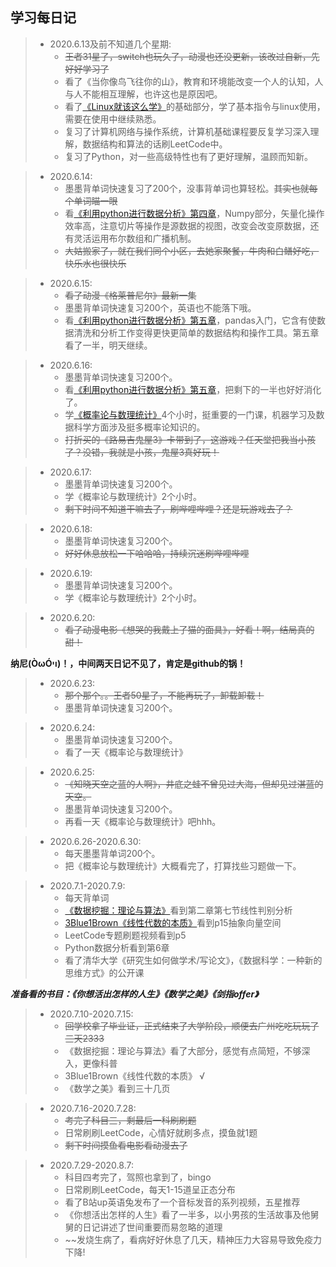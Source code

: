 学习每日记
---

>+ 2020.6.13及前不知道几个星期:
>   + ~~王者31星了，switch也玩久了，动漫也还没更新，该改过自新，先好好学习了~~
>   + 看了《当你像鸟飞往你的山》，教育和环境能改变一个人的认知，人与人不能相互理解，也许这也是原因吧。
>   + 看了[《Linux就该这么学》](https://www.linuxprobe.com/)的基础部分，学了基本指令与linux使用，需要在使用中继续熟悉。
>   + 复习了计算机网络与操作系统，计算机基础课程要反复学习深入理解，数据结构和算法的话刷LeetCode中。
>   + 复习了Python，对一些高级特性也有了更好理解，温顾而知新。

>- 2020.6.14:
>   - 墨墨背单词快速复习了200个，没事背单词也算轻松。~~其实也就每个单词瞄一眼~~
>   - 看[《利用python进行数据分析》第四章](https://github.com/apachecn/pyda-2e-zh/blob/master/4.md#%E5%88%87%E7%89%87%E7%B4%A2%E5%BC%95)，Numpy部分，矢量化操作效率高，注意切片等操作是源数据的视图，改变会改变原数据，还有灵活运用布尔数组和广播机制。
>   - ~~大姑搬家了，就在我们同个小区，去她家聚餐，牛肉和白鳝好吃，快乐水也很快乐~~

>* 2020.6.15:
>   * ~~看了动漫《格莱普尼尔》最新一集~~
>   * 墨墨背单词快速复习200个，英语也不能落下哦。
>   * 看[《利用python进行数据分析》第五章](https://github.com/apachecn/pyda-2e-zh/blob/master/5.md)，pandas入门，它含有使数据清洗和分析工作变得更快更简单的数据结构和操作工具。第五章看了一半，明天继续。

>* 2020.6.16:
>   * 墨墨背单词快速复习200个。
>   * 看[《利用python进行数据分析》第五章](https://github.com/apachecn/pyda-2e-zh/blob/master/5.md)，把剩下的一半也好好消化了。
>   * 学[《概率论与数理统计》](bilibili.com/video/BV1ot411y7mU?from=search&seid=7829238595854765335)4个小时，挺重要的一门课，机器学习及数据科学方面涉及挺多概率论知识的。
>   * ~~打折买的《路易吉鬼屋3》卡带到了，这游戏？任天堂把我当小孩了？没错，我就是小孩，鬼屋3真好玩！~~

>* 2020.6.17:
>   * 墨墨背单词快速复习200个。
>   * 学《概率论与数理统计》2个小时。
>   * ~~剩下时间不知道干嘛去了，刷哔哩哔哩？还是玩游戏去了？~~

>* 2020.6.18:
>   * 墨墨背单词快速复习200个。
>   * ~~好好休息放松一下哈哈哈，持续沉迷刷哔哩哔哩~~

>* 2020.6.19:
>   * 墨墨背单词快速复习200个。
>   * 学《概率论与数理统计》2个小时。

>* 2020.6.20:
>   * ~~看了动漫电影《想哭的我戴上了猫的面具》，好看！啊，结局真的甜！~~

**纳尼(ÒωÓױ)！，中间两天日记不见了，肯定是github的锅！**

>* 2020.6.23:
>   * ~~那个那个。。王者50星了，不能再玩了，卸载卸载！~~
>   * 墨墨背单词快速复习200个。

>* 2020.6.24:
>   * 墨墨背单词快速复习200个。
>   * 看了一天《概率论与数理统计》

>* 2020.6.25:
>   * ~~《知晓天空之蓝的人啊》，井底之蛙不曾见过大海，但却见过湛蓝的天空。~~
>   * 墨墨背单词快速复习200个。
>   * 再看一天《概率论与数理统计》吧hhh。

>* 2020.6.26-2020.6.30:
>   * 每天墨墨背单词200个。
>   * 把《概率论与数理统计》大概看完了，打算找些习题做一下。

>* 2020.7.1-2020.7.9:
>   * 每天背单词
>   * [《数据挖掘：理论与算法》](https://next.xuetangx.com/learn/THU08091000385/THU08091000385/1516742/video/1409588)看到第二章第七节线性判别分析
>   * [3Blue1Brown《线性代数的本质》](https://www.bilibili.com/video/BV1ys411472E)看到p15抽象向量空间
>   * LeetCode专题刷题视频看到p5
>   * Python数据分析看到第6章
>   * 看了清华大学《研究生如何做学术/写论文》，《数据科学：一种新的思维方式》的公开课

***准备看的书目：《你想活出怎样的人生》《数学之美》《剑指offer》***

>* 2020.7.10-2020.7.15:
>   * ~~回学校拿了毕业证，正式结束了大学阶段，顺便去广州吃吃玩玩了三天2333~~
>   * 《数据挖掘：理论与算法》看了大部分，感觉有点简短，不够深入，更像科普
>   * 3Blue1Brown《线性代数的本质》 √
>   * 《数学之美》看到三十几页

>* 2020.7.16-2020.7.28:
>   * ~~考完了科目三，剩最后一科刷刷题~~ 
>   * 日常刷刷LeetCode，心情好就刷多点，摸鱼就1题
>   * ~~剩下时间摸鱼看电影看动漫去了~~

>* 2020.7.29-2020.8.7:
>   * 科目四考完了，驾照也拿到了，bingo
>   * 日常刷刷LeetCode，每天1-15道呈正态分布
>   * 看了B站up英语兔发布了一个音标发音的系列视频，五星推荐
>   * 《你想活出怎样的人生》看了一半多，以小男孩的生活故事及他舅舅的日记讲述了世间重要而易忽略的道理
>   * ~~发烧生病了，看病好好休息了几天，精神压力大容易导致免疫力下降!
